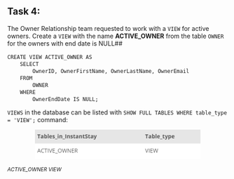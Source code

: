 ## Task 4:

The Owner Relationship team requested to work with a `VIEW` for active owners. Create a `VIEW` with the name **ACTIVE_OWNER** from the table `OWNER` for the owners with end date is NULL##

```mysql
CREATE VIEW ACTIVE_OWNER AS
    SELECT
        OwnerID, OwnerFirstName, OwnerLastName, OwnerEmail
    FROM
        OWNER
    WHERE
        OwnerEndDate IS NULL;
```

`VIEWS` in the database can be listed with `SHOW FULL TABLES WHERE table_type = 'VIEW';` command:

<p align='center'>
<img src='../assets/qK8UGiyTSh6kHwEpg7jA.png' width='75%' alt='ACTIVE_OWNER VIEW' />
</p>

<sup>_ACTIVE_OWNER VIEW_</sup>
